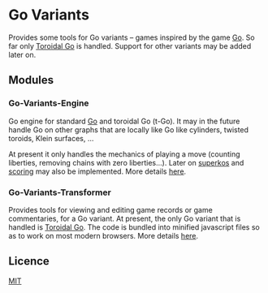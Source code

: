 # Go Variants

Provides some tools for Go variants – games inspired by the game [Go](https://en.wikipedia.org/wiki/Go_(game)). So far only [Toroidal Go](https://senseis.xmp.net/?ToroidalGo) is handled. Support for other variants may be added later on.

## Modules

### Go-Variants-Engine
Go engine for standard [Go](https://en.wikipedia.org/wiki/Go_(game)) and toroidal Go (t-Go). It may in the future handle Go on other graphs that are locally like Go like cylinders, twisted toroids, Klein surfaces, … 

At present it only handles the mechanics of playing a move (counting liberties, removing chains with zero liberties…). Later on [superkos](https://senseis.xmp.net/?Superko) and [scoring](https://senseis.xmp.net/?Scoring) may also be implemented. More details  [here](https://github.com/goplayerjuggler/goVariants/tree/master/engine).

### Go-Variants-Transformer
Provides tools for viewing and editing game records or game commentaries, for a Go variant. At present, the only Go variant that is handled is [Toroidal Go](http://senseis.xmp.net/?ToroidalGo). The code is bundled into minified javascript files so as to work on most modern browsers. More details [here](https://github.com/goplayerjuggler/goVariants/tree/master/transformer). 


## Licence

[MIT](https://spdx.org/licenses/MIT.html)


